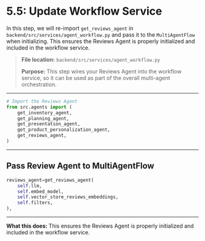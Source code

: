 # 5.5: Update Workflow Service

In this step, we will re-import `get_reviews_agent` in `backend/src/services/agent_workflow.py` and pass it to the `MultiAgentFlow` when initializing. This ensures the Reviews Agent is properly initialized and included in the workflow service.

> **File location:** `backend/src/services/agent_workflow.py`
>
> **Purpose:** This step wires your Reviews Agent into the workflow service, so it can be used as part of the overall multi-agent orchestration.

---

```python
# Import the Reviews Agent
from src.agents import (
    get_inventory_agent,
    get_planning_agent,
    get_presentation_agent,
    get_product_personalization_agent,
    get_reviews_agent,
)
```
---

## Pass Review Agent to MultiAgentFlow
```python
reviews_agent=get_reviews_agent(
    self.llm,
    self.embed_model,
    self.vector_store_reviews_embeddings,
    self.filters,
),
```

---

**What this does:**
This ensures the Reviews Agent is properly initialized and included in the workflow service.
